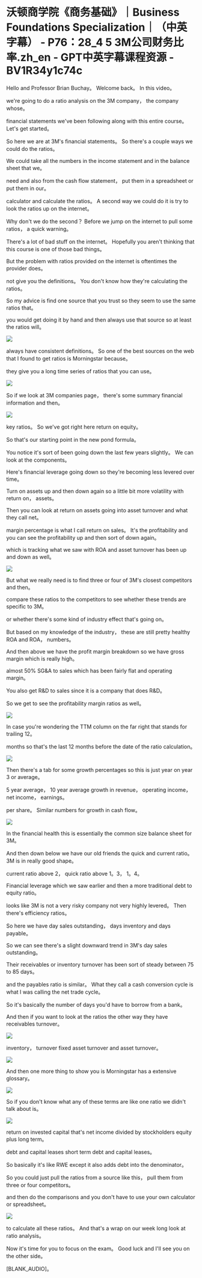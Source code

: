 # 沃顿商学院《商务基础》｜Business Foundations Specialization｜（中英字幕） - P76：28_4 5 3M公司财务比率.zh_en - GPT中英字幕课程资源 - BV1R34y1c74c

Hello and Professor Brian Buchay。 Welcome back。 In this video。

we're going to do a ratio analysis on the 3M company， the company whose。

financial statements we've been following along with this entire course。 Let's get started。

So here we are at 3M's financial statements。 So there's a couple ways we could do the ratios。

We could take all the numbers in the income statement and in the balance sheet that we。

need and also from the cash flow statement， put them in a spreadsheet or put them in our。

calculator and calculate the ratios。 A second way we could do it is try to look the ratios up on the internet。

Why don't we do the second？ Before we jump on the internet to pull some ratios， a quick warning。

There's a lot of bad stuff on the internet。 Hopefully you aren't thinking that this course is one of those bad things。

But the problem with ratios provided on the internet is oftentimes the provider does。

not give you the definitions。 You don't know how they're calculating the ratios。

So my advice is find one source that you trust so they seem to use the same ratios that。

you would get doing it by hand and then always use that source so at least the ratios will。

![](img/c42a8d5038c0bd85d9b9e10e3108f2e4_1.png)

always have consistent definitions。 So one of the best sources on the web that I found to get ratios is Morningstar because。

they give you a long time series of ratios that you can use。

![](img/c42a8d5038c0bd85d9b9e10e3108f2e4_3.png)

So if we look at 3M companies page， there's some summary financial information and then。

![](img/c42a8d5038c0bd85d9b9e10e3108f2e4_5.png)

key ratios。 So we've got right here return on equity。

So that's our starting point in the new pond formula。

You notice it's sort of been going down the last few years slightly。 We can look at the components。

Here's financial leverage going down so they're becoming less levered over time。

Turn on assets up and then down again so a little bit more volatility with return on， assets。

Then you can look at return on assets going into asset turnover and what they call net。

margin percentage is what I call return on sales。 It's the profitability and you can see the profitability up and then sort of down again。

which is tracking what we saw with ROA and asset turnover has been up and down as well。

![](img/c42a8d5038c0bd85d9b9e10e3108f2e4_7.png)

But what we really need is to find three or four of 3M's closest competitors and then。

compare these ratios to the competitors to see whether these trends are specific to 3M。

or whether there's some kind of industry effect that's going on。

But based on my knowledge of the industry， these are still pretty healthy ROA and ROA， numbers。

And then above we have the profit margin breakdown so we have gross margin which is really high。

almost 50% SG&A to sales which has been fairly flat and operating margin。

You also get R&D to sales since it is a company that does R&D。

So we get to see the profitability margin ratios as well。

![](img/c42a8d5038c0bd85d9b9e10e3108f2e4_9.png)

In case you're wondering the TTM column on the far right that stands for trailing 12。

months so that's the last 12 months before the date of the ratio calculation。

![](img/c42a8d5038c0bd85d9b9e10e3108f2e4_11.png)

Then there's a tab for some growth percentages so this is just year on year 3 or average。

5 year average， 10 year average growth in revenue， operating income， net income， earnings。

per share。 Similar numbers for growth in cash flow。

![](img/c42a8d5038c0bd85d9b9e10e3108f2e4_13.png)

In the financial health this is essentially the common size balance sheet for 3M。

And then down below we have our old friends the quick and current ratio。 3M is in really good shape。

current ratio above 2， quick ratio above 1。3， 1。4。

Financial leverage which we saw earlier and then a more traditional debt to equity ratio。

looks like 3M is not a very risky company not very highly levered。 Then there's efficiency ratios。

So here we have day sales outstanding， days inventory and days payable。

So we can see there's a slight downward trend in 3M's day sales outstanding。

Their receivables or inventory turnover has been sort of steady between 75 to 85 days。

and the payables ratio is similar。 What they call a cash conversion cycle is what I was calling the net trade cycle。

So it's basically the number of days you'd have to borrow from a bank。

And then if you want to look at the ratios the other way they have receivables turnover。

![](img/c42a8d5038c0bd85d9b9e10e3108f2e4_15.png)

inventory， turnover fixed asset turnover and asset turnover。

![](img/c42a8d5038c0bd85d9b9e10e3108f2e4_17.png)

And then one more thing to show you is Morningstar has a extensive glossary。

![](img/c42a8d5038c0bd85d9b9e10e3108f2e4_19.png)

So if you don't know what any of these terms are like one ratio we didn't talk about is。

![](img/c42a8d5038c0bd85d9b9e10e3108f2e4_21.png)

return on invested capital that's net income divided by stockholders equity plus long term。

debt and capital leases short term debt and capital leases。

So basically it's like RWE except it also adds debt into the denominator。

So you could just pull the ratios from a source like this， pull them from three or four competitors。

and then do the comparisons and you don't have to use your own calculator or spreadsheet。

![](img/c42a8d5038c0bd85d9b9e10e3108f2e4_23.png)

to calculate all these ratios。 And that's a wrap on our week long look at ratio analysis。

Now it's time for you to focus on the exam。 Good luck and I'll see you on the other side。

[BLANK_AUDIO]。
